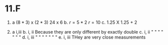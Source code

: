 # 11.F

1. a $(8*3)$ x $(2*3)$
$24$ x $6$
b. $r = 5*2$
$r = 10$
c. $1.25$ X $1.25$ + $2$   

2. 
   a i,iii
   b. i, ii Because they are only different by exactly double 
   c. i, ii " " " " " " " 
   d. i, iii " " " " " " "
   e. i, iii THey are very close measurements 


